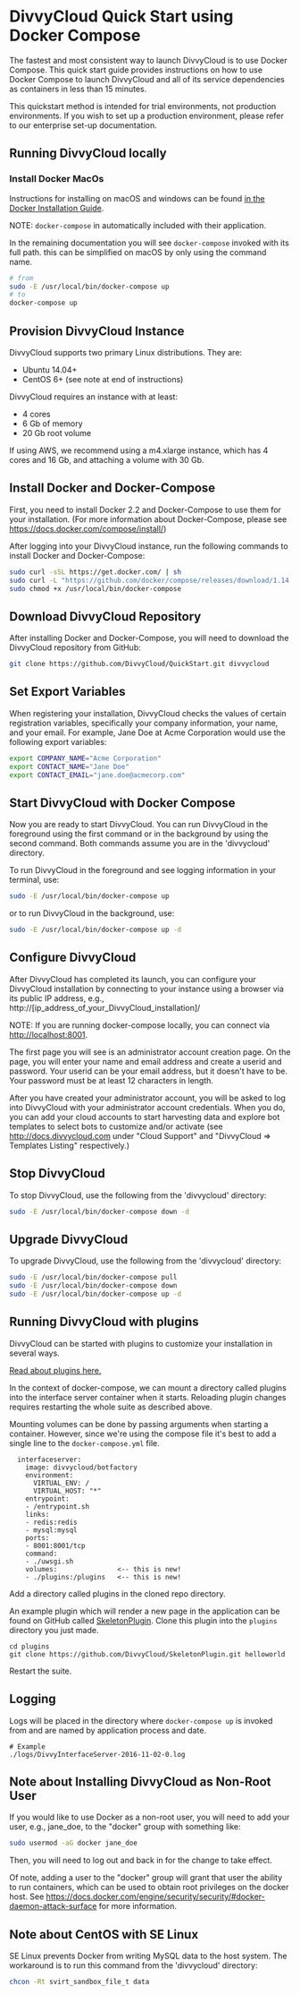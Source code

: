 # DivvyCloud Quick Start using Docker Compose 

The fastest and most consistent way to launch DivvyCloud is to use Docker
Compose. This quick start guide provides instructions on how to use Docker
Compose to launch DivvyCloud and all of its service dependencies as containers
in less than 15 minutes.

This quickstart method is intended for trial environments, not production
environments. If you wish to set up a production environment, please refer
to our enterprise set-up documentation.

## Running DivvyCloud locally

### Install Docker MacOs

Instructions for installing on macOS and windows can be found [in the Docker Installation Guide](https://docs.docker.com/docker-for-mac/install/).

NOTE: `docker-compose` in automatically included with their application.

In the remaining documentation you will see `docker-compose` invoked with its full path.
this can be simplified on macOS by only using the command name.

```bash
# from
sudo -E /usr/local/bin/docker-compose up
# to
docker-compose up
```

## Provision DivvyCloud Instance

DivvyCloud supports two primary Linux distributions. They are:

 - Ubuntu 14.04+ 
 - CentOS 6+ (see note at end of instructions)

DivvyCloud requires an instance with at least:

 - 4 cores
 - 6 Gb of memory
 - 20 Gb root volume

If using AWS, we recommend using a m4.xlarge instance, which has 4 cores and 
16 Gb, and attaching a volume with 30 Gb.

## Install Docker and Docker-Compose

First, you need to install Docker 2.2 and Docker-Compose to use 
them for your installation. (For more information about Docker-Compose, 
please see https://docs.docker.com/compose/install/)

After logging into your DivvyCloud instance, run the following commands to
install Docker and Docker-Compose:

```bash
sudo curl -sSL https://get.docker.com/ | sh
sudo curl -L "https://github.com/docker/compose/releases/download/1.14.0/docker-compose-$(uname -s)-$(uname -m)" -o /usr/local/bin/docker-compose
sudo chmod +x /usr/local/bin/docker-compose
```


## Download DivvyCloud Repository 

After installing Docker and Docker-Compose, you will need to download the 
DivvyCloud repository from GitHub:

```bash
git clone https://github.com/DivvyCloud/QuickStart.git divvycloud
```

## Set Export Variables 

When registering your installation, DivvyCloud checks the values of
certain registration variables, specifically your company information, your
name, and your email. For example, Jane Doe at Acme Corporation would use
the following export variables:

```bash
export COMPANY_NAME="Acme Corporation"
export CONTACT_NAME="Jane Doe"
export CONTACT_EMAIL="jane.doe@acmecorp.com"
```

## Start DivvyCloud with Docker Compose

Now you are ready to start DivvyCloud. You can run DivvyCloud in the foreground 
using the first command or in the background by using the second command. Both 
commands assume you are in the 'divvycloud' directory. 

To run DivvyCloud in the foreground and see logging information in your 
terminal, use:
```bash
sudo -E /usr/local/bin/docker-compose up
```

or to run DivvyCloud in the background, use: 
```bash
sudo -E /usr/local/bin/docker-compose up -d
```

## Configure DivvyCloud

After DivvyCloud has completed its launch, you can configure your DivvyCloud 
installation by connecting to your instance using a browser via its public IP 
address, e.g., http://[ip_address_of_your_DivvyCloud_installation]/  

NOTE: If you are running docker-compose locally, you can connect via 
[http://localhost:8001](http://localhost:8001).

The first page you will see is an administrator account creation page. On the 
page, you will enter your name and email address and create a userid and 
password. Your userid can be your email address, but it doesn't have to be. 
Your password must be at least 12 characters in length.

After you have created your administrator account, you will be asked to log 
into DivvyCloud with your administrator account credentials. When you do, 
you can add your cloud accounts to start harvesting data and explore bot 
templates to select bots to customize and/or activate (see 
http://docs.divvycloud.com under "Cloud Support" and "DivvyCloud => 
Templates Listing" respectively.) 

## Stop DivvyCloud

To stop DivvyCloud, use the following from the 'divvycloud' directory: 
```bash
sudo -E /usr/local/bin/docker-compose down -d
```

## Upgrade DivvyCloud

To upgrade DivvyCloud, use the following from the 'divvycloud' directory: 
```bash
sudo -E /usr/local/bin/docker-compose pull
sudo -E /usr/local/bin/docker-compose down
sudo -E /usr/local/bin/docker-compose up -d
```

## Running DivvyCloud with plugins
DivvyCloud can be started with plugins to customize your installation 
in several ways.

[Read about plugins here.](http://docs.divvycloud.com/api/17.05/plugins.html)

In the context of docker-compose, we can mount a directory called plugins 
into the interface server container when it starts. Reloading plugin changes
requires restarting the whole suite as described above.

Mounting volumes can be done by passing arguments when starting a container. However,
since we're using the compose file it's best to add a single line to the `docker-compose.yml`
file.

```
  interfaceserver:
    image: divvycloud/botfactory
    environment:
      VIRTUAL_ENV: /
      VIRTUAL_HOST: "*"
    entrypoint:
    - /entrypoint.sh
    links:
    - redis:redis
    - mysql:mysql
    ports:
    - 8001:8001/tcp
    command:
    - ./uwsgi.sh
    volumes:               <-- this is new!
    - ./plugins:/plugins   <-- this is new!
```
Add a directory called plugins in the cloned repo directory.

An example plugin which will render a new page in the application can be found on GitHub called
[SkeletonPlugin](https://github.com/DivvyCloud/SkeletonPlugin). Clone this plugin into the 
`plugins` directory you just made.

```
cd plugins
git clone https://github.com/DivvyCloud/SkeletonPlugin.git helloworld
```
Restart the suite.

## Logging
Logs will be placed in the directory where `docker-compose up` is invoked from
and are named by application process and date.

```
# Example
./logs/DivvyInterfaceServer-2016-11-02-0.log
```

## Note about Installing DivvyCloud as Non-Root User

If you would like to use Docker as a non-root user, you will need to 
add your user, e.g., jane_doe, to the "docker" group with something like:
```bash
sudo usermod -aG docker jane_doe
```

Then, you will need to log out and back in for the change to take effect.

Of note, adding a user to the "docker" group will grant that user the 
ability to run containers, which can be used to obtain root privileges 
on the docker host. See https://docs.docker.com/engine/security/security/#docker-daemon-attack-surface 
for more information.

## Note about CentOS with SE Linux

SE Linux prevents Docker from writing MySQL data to the 
host system. The workaround is to run this command from the 'divvycloud' 
directory:
```bash
chcon -Rt svirt_sandbox_file_t data
```
